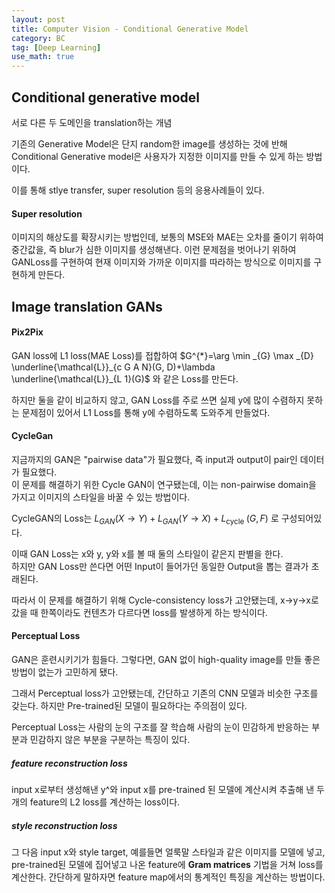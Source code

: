 ```yaml
---
layout: post
title: Computer Vision - Conditional Generative Model
category: BC
tag: [Deep Learning]
use_math: true
---
```


## Conditional generative model

서로 다른 두 도메인을 translation하는 개념  

기존의 Generative Model은 단지 random한 image를 생성하는 것에 반해 Conditional Generative model은 사용자가 지정한 이미지를 만들 수 있게 하는 방법이다.  

이를 통해 stlye transfer, super resolution 등의 응용사례들이 있다.  

#### Super resolution  

이미지의 해상도를 확장시키는 방법인데, 보통의 MSE와 MAE는 오차를 줄이기 위하여 중간값을, 즉 blur가 심한 이미지를 생성해낸다. 이런 문제점을 벗어나기 위하여 GANLoss를 구현하여 현재 이미지와 가까운 이미지를 따라하는 방식으로 이미지를 구현하게 만든다.  

## Image translation GANs

#### Pix2Pix  

GAN loss에 L1 loss(MAE Loss)를 접합하여 $G^{*}=\arg \min _{G} \max _{D} \underline{\mathcal{L}}_{c G A N}(G, D)+\lambda \underline{\mathcal{L}}_{L 1}(G)$ 와 같은 Loss를 만든다.  

하지만 둘을 같이 비교하지 않고, GAN Loss를 주로 쓰면 실제 y에 많이 수렴하지 못하는 문제점이 있어서 L1 Loss를 통해 y에 수렴하도록 도와주게 만들었다.  

#### CycleGan  

지금까지의 GAN은 "pairwise data"가 필요했다, 즉 input과 output이 pair인 데이터가 필요했다.  
이 문제를 해결하기 위한 Cycle GAN이 연구됐는데, 이는 non-pairwise domain을 가지고 이미지의 스타일을 바꿀 수 있는 방법이다.  

CycleGAN의 Loss는 $L_{G A N}(X \rightarrow Y)+L_{G A N}(Y \rightarrow X)+L_{\text {cycle }}(G, F)$ 로 구성되어있다.  

이때 GAN Loss는 x와 y, y와 x를 볼 때 둘의 스타일이 같은지 판별을 한다.  
하지만 GAN Loss만 쓴다면 어떤 Input이 들어가던 동일한 Output을 뽑는 결과가 초래된다.  

따라서 이 문제를 해결하기 위해 Cycle-consistency loss가 고안됐는데, x->y->x로 갔을 때 한쪽이라도 컨텐츠가 다르다면 loss를 발생하게 하는 방식이다.  

#### Perceptual Loss  

GAN은 훈련시키기가 힘들다. 그렇다면, GAN 없이 high-quality image를 만들 좋은 방법이 없는가 고민하게 됐다.  

그래서 Perceptual loss가 고안됐는데, 간단하고 기존의 CNN 모델과 비슷한 구조를 갖는다. 하지만 Pre-trained된 모델이 필요하다는 주의점이 있다.  

Perceptual Loss는 사람의 눈의 구조를 잘 학습해 사람의 눈이 민감하게 반응하는 부분과 민감하지 않은 부분을 구분하는 특징이 있다.  

##### feature reconstruction loss  

input x로부터 생성해낸 y^와 input x를 pre-trained 된 모델에 계산시켜 추출해 낸 두개의 feature의 L2 loss를 계산하는 loss이다.  

##### style reconstruction loss

그 다음 input x와 style target, 예를들면 얼룩말 스타일과 같은 이미지를 모델에 넣고, pre-trained된 모델에 집어넣고 나온 feature에 **Gram matrices** 기법을 거쳐 loss를 계산한다. 간단하게 말하자면 feature map에서의 통계적인 특징을 계산하는 방법이다.   
